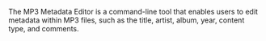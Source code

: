 The MP3 Metadata Editor is a command-line tool that enables users to edit metadata within MP3 files, such as the title, artist, album, year, content type, and comments.
